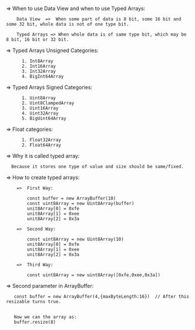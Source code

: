 =>  When to use Data View and when to use Typed Arrays:

        Data View  =>  When some part of data is 8 bit, some 16 bit and some 32 bit, whole data is not of one type bit.

        Typed Arrays => When whole data is of same type bit, which may be 8 bit, 16 bit or 32 bit.

=>  Typed Arrays Unsigned Categories:

          1. Int8Array
          2. Int16Array
          3. Int32Array
          4. BigInt64Array
           

=>  Typed Arrays Signed Categories:

          1. Uint8Array
          2. Uint8ClampedArray
          3. Uint16Array
          4. Uint32Array
          5. BigUint64Array
   
=>  Float categories:

          1. Float32Array
          2. Float64Array
   

=>  Why it is called typed array:

      Because it stores one type of value and size should be same/fixed.


=>   How to create typed arrays:

        =>  First Way:

            const buffer = new ArrayBuffer(10)
            const uint8Array = new Uint8Array(buffer)
            unit8Array[0] = 0xfe
            unit8Array[1] = 0xee
            unit8Array[2] = 0x3a

        =>  Second Way:

            const uint8Array = new Uint8Array(10)
            unit8Array[0] = 0xfe
            unit8Array[1] = 0xee
            unit8Array[2] = 0x3a

        =>  Third Way:

            const uint8Array = new uint8Array([0xfe,0xee,0x3a])


=>  Second parameter in ArrayBuffer:

       const buffer = new ArrayBuffer(4,{maxByteLength:16})  // After this resizable turns true.


       Now we can the array as:
       buffer.resize(8)

            

